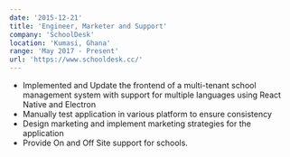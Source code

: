 ```yaml
---
date: '2015-12-21'
title: 'Engineer, Marketer and Support'
company: 'SchoolDesk'
location: 'Kumasi, Ghana'
range: 'May 2017 - Present'
url: 'https://www.schooldesk.cc/'
---
```


- Implemented and Update the frontend of a multi-tenant school management system with support for multiple languages using React Native and Electron
- Manually test application in various platform to ensure consistency
- Design marketing and implement marketing strategies for the application
- Provide On and Off Site support for schools.
